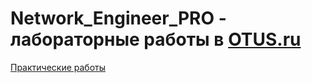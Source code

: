 # Network_Engineer_PRO - лабораторные работы в [OTUS.ru](https://otus.ru/learning/314404/)


[Практические работы](Лабораторные%20работы/)
